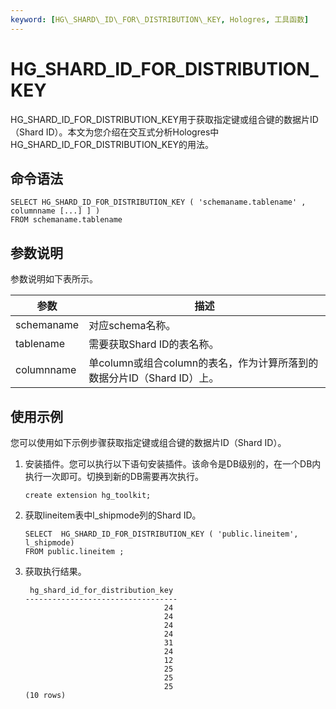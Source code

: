 ```yaml
---
keyword: [HG\_SHARD\_ID\_FOR\_DISTRIBUTION\_KEY, Hologres, 工具函数]
---
```


# HG\_SHARD\_ID\_FOR\_DISTRIBUTION\_KEY

HG\_SHARD\_ID\_FOR\_DISTRIBUTION\_KEY用于获取指定键或组合键的数据片ID（Shard ID）。本文为您介绍在交互式分析Hologres中HG\_SHARD\_ID\_FOR\_DISTRIBUTION\_KEY的用法。

## 命令语法

```
SELECT HG_SHARD_ID_FOR_DISTRIBUTION_KEY ( 'schemaname.tablename' , columnname [...] ] ) 
FROM schemaname.tablename
```

## 参数说明

参数说明如下表所示。

|参数|描述|
|--|--|
|schemaname|对应schema名称。|
|tablename|需要获取Shard ID的表名称。|
|columnname|单column或组合column的表名，作为计算所落到的数据分片ID（Shard ID）上。|

## 使用示例

您可以使用如下示例步骤获取指定键或组合键的数据片ID（Shard ID）。

1.  安装插件。您可以执行以下语句安装插件。该命令是DB级别的，在一个DB内执行一次即可。切换到新的DB需要再次执行。

    ```
    create extension hg_toolkit;
    ```

2.  获取lineitem表中l\_shipmode列的Shard ID。

    ```
    SELECT  HG_SHARD_ID_FOR_DISTRIBUTION_KEY ( 'public.lineitem', l_shipmode)
    FROM public.lineitem ;
    ```

3.  获取执行结果。

    ```
     hg_shard_id_for_distribution_key 
    ----------------------------------
                                   24
                                   24
                                   24
                                   24
                                   31
                                   24
                                   12
                                   25
                                   25
                                   25
    (10 rows)
    ```


